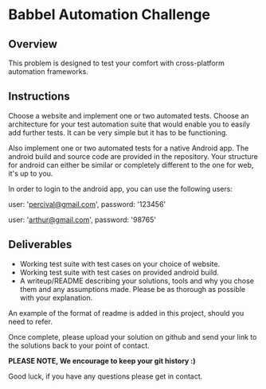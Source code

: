 
# Babbel Automation Challenge


## Overview
This problem is designed to test your comfort with cross-platform automation frameworks.  

## Instructions
Choose a website and implement one or two automated tests.
Choose an architecture for your test automation suite that would enable you to easily add further tests.
It can be very simple but it has to be functioning.

Also implement one or two automated tests for a native Android app.
The android build and source code are provided in the repository.
Your structure for android can either be similar or completely different to the one for web, it's up to you.

In order to login to the android app, you can use the following users:

user: 'percival@gmail.com', password: '123456'

user: 'arthur@gmail.com', password: '98765'

## Deliverables
- Working test suite with test cases on your choice of website.
- Working test suite with test cases on provided android build.
- A writeup/README describing your solutions, tools and why you chose them and any assumptions made.
Please be as thorough as possible with your explanation. 
    
An example of the format of readme is added in this project, should you need to refer.

Once complete, please upload your solution on github and send your link to the solutions back to your point of contact.

**PLEASE NOTE, We encourage to keep your git history :)**

Good luck, if you have any questions please get in contact.
